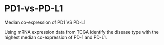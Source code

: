 # PD1-vs-PD-L1
Median co-expression of PD1 VS PD-L1

Using mRNA expression data from TCGA identify the
disease type with the highest median co-expression of PD-1 and PD-L1.
